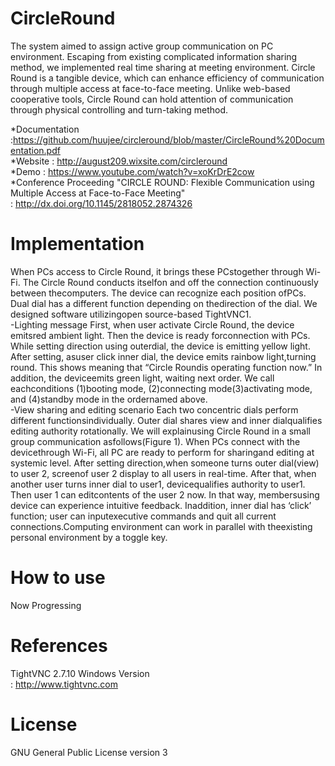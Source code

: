 CircleRound
=====
The system aimed to assign active group communication on PC environment. Escaping from existing complicated information sharing method, we implemented real time sharing at meeting environment. Circle Round is a tangible device, which can enhance efficiency of communication through multiple access at face-to-face meeting. Unlike web-based cooperative tools, Circle Round can hold attention of communication through physical controlling and turn-taking method.

*Documentation :https://github.com/huujee/circleround/blob/master/CircleRound%20Documentation.pdf<br>
*Website : http://august209.wixsite.com/circleround<br>
*Demo : https://www.youtube.com/watch?v=xoKrDrE2cow<br>
*Conference Proceeding "CIRCLE ROUND: Flexible Communication using Multiple Access at Face-to-Face Meeting"<br>
: http://dx.doi.org/10.1145/2818052.2874326


Implementation
===
When PCs access to Circle Round, it brings these PCstogether through Wi-Fi. The Circle Round conducts itselfon and off the connection continuously between thecomputers. The device can recognize each position ofPCs. Dual dial has a different function depending on thedirection of the dial. We designed software utilizingopen source-based TightVNC1.<br>
-Lighting message
First, when user activate Circle Round, the device emitsred ambient light. Then the device is ready forconnection with PCs. While setting direction using outerdial, the device is emitting yellow light. After setting, asuser click inner dial, the device emits rainbow light,turning round. This shows meaning that “Circle Roundis operating function now.” In addition, the deviceemits green light, waiting next order. We call eachconditions (1)booting mode, (2)connecting mode(3)activating mode, and (4)standby mode in the ordernamed above.<br>
-View sharing and editing scenario
Each two concentric dials perform different functionsindividually. Outer dial shares view and inner dialqualifies editing authority rotationally. We will explainusing Circle Round in a small group communication asfollows(Figure 1). When PCs connect with the devicethrough Wi-Fi, all PC are ready to perform for sharingand editing at systemic level. After setting direction,when someone turns outer dial(view) to user 2, screenof user 2 display to all users in real-time. After that, when another user turns inner dial to user1, devicequalifies authority to user1. Then user 1 can editcontents of the user 2 now. In that way, membersusing device can experience intuitive feedback. Inaddition, inner dial has ‘click’ function; user can inputexecutive commands and quit all current connections.Computing environment can work in parallel with theexisting personal environment by a toggle key.

How to use
====
Now Progressing

References
=====
TightVNC 2.7.10 Windows Version <br>
: http://www.tightvnc.com

License
=====
GNU General Public License version 3
